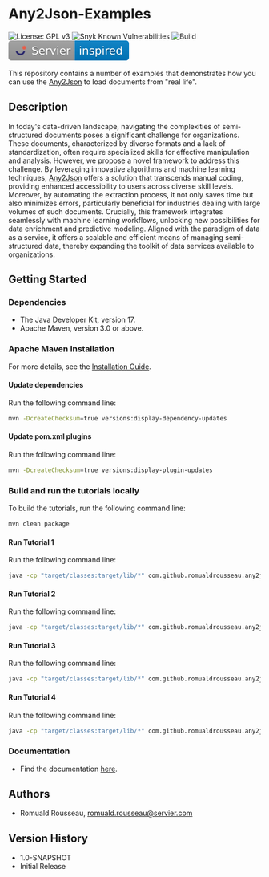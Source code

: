 # Any2Json-Examples

![License: GPL v3](https://img.shields.io/badge/License-GPLv3-blue.svg)
![Snyk Known Vulnerabilities](https://snyk.io/test/github/com.github.romualdrousseau/any2json-examples/badge.svg)
![Build](https://github.com/RomualdRousseau/Any2Json-Examples/actions/workflows/build.yml/badge.svg)
![Servier Inspired](https://raw.githubusercontent.com/RomualdRousseau/ServierHub/main/badges/inspired.svg)

This repository contains a number of examples that demonstrates how you can use the [Any2Json](https://github.com/RomualdRousseau/Any2Json)
to load documents from "real life".

## Description

In today's data-driven landscape, navigating the complexities of semi-structured documents poses a significant challenge
for organizations. These documents, characterized by diverse formats and a lack of standardization, often require
specialized skills for effective manipulation and analysis. However, we propose a novel framework to address this
challenge. By leveraging innovative algorithms and machine learning techniques, [Any2Json](https://github.com/RomualdRousseau/Any2Json)
offers a solution that transcends manual coding, providing enhanced accessibility to users across diverse skill levels.
Moreover, by automating the extraction process, it not only saves time but also minimizes errors, particularly beneficial
for industries dealing with large volumes of such documents. Crucially, this framework integrates seamlessly with machine
learning workflows, unlocking new possibilities for data enrichment and predictive modeling. Aligned with the paradigm of
data as a service, it offers a scalable and efficient means of managing semi-structured data, thereby expanding the toolkit
of data services available to organizations.

## Getting Started

### Dependencies

* The Java Developer Kit, version 17.
* Apache Maven, version 3.0 or above.

### Apache Maven Installation

For more details, see the [Installation Guide](https://maven.apache.org/install.html).

#### Update dependencies

Run the following command line:

```bash
mvn -DcreateChecksum=true versions:display-dependency-updates
```

#### Update pom.xml plugins

Run the following command line:

```bash
mvn -DcreateChecksum=true versions:display-plugin-updates
```

### Build and run the tutorials locally

To build the tutorials, run the following command line:

```bash
mvn clean package
```

#### Run Tutorial 1

Run the following command line:

```bash
java -cp "target/classes:target/lib/*" com.github.romualdrousseau.any2json.examples.Tutorial1
```

#### Run Tutorial 2

Run the following command line:

```bash
java -cp "target/classes:target/lib/*" com.github.romualdrousseau.any2json.examples.Tutorial2
```

#### Run Tutorial 3

Run the following command line:

```bash
java -cp "target/classes:target/lib/*" com.github.romualdrousseau.any2json.examples.Tutorial3
```

#### Run Tutorial 4

Run the following command line:

```bash
java -cp "target/classes:target/lib/*" com.github.romualdrousseau.any2json.examples.Tutorial4
```

### Documentation

* Find the documentation [here](https://romualdrousseau.github.io/Any2Json-Documents/).

## Authors

* Romuald Rousseau, romuald.rousseau@servier.com

## Version History

* 1.0-SNAPSHOT
* Initial Release

